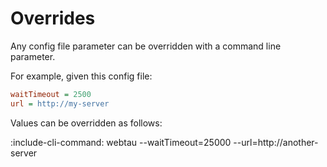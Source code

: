 # Overrides

Any config file parameter can be overridden with a command line parameter.

For example, given this config file:

```cfg {title: "webtau.groovy"}
waitTimeout = 2500
url = http://my-server
```

Values can be overridden as follows:

:include-cli-command: webtau --waitTimeout=25000 --url=http://another-server
